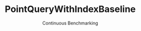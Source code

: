 ---
layout: default
title: PointQueryWithIndexBaseline
subtitle: Continuous Benchmarking
selected: Micro
expanded: Benchmarking
benchmark: /individual_results/PointQueryWithIndexBaseline.html
---